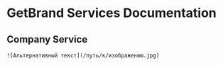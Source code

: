 # GetBrand Services Documentation

## Company Service
    ![Альтернативный текст](/путь/к/изображению.jpg)